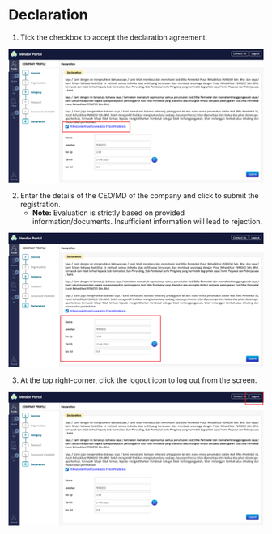 # Declaration

1. Tick the checkbox to accept the declaration agreement.

![company-profile-40.png](../.gitbook/assets/company-profile-40.png)

2. Enter the details of the CEO/MD of the company and click to submit the registration.
   * **Note:** Evaluation is strictly based on provided information/documents. Insufficient information will lead to rejection.

![company-profile-41.png](../.gitbook/assets/company-profile-41.png)

3. At the top right-corner, click the logout icon to log out from the screen.

![company-profile-42.png](../.gitbook/assets/company-profile-42.png)
